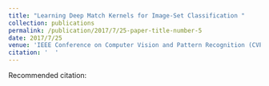 ```yaml
---
title: "Learning Deep Match Kernels for Image-Set Classification "
collection: publications
permalink: /publication/2017/7/25-paper-title-number-5
date: 2017/7/25
venue: 'IEEE Conference on Computer Vision and Pattern Recognition (CVPR) '
citation: '  '
---
```

Recommended citation:   